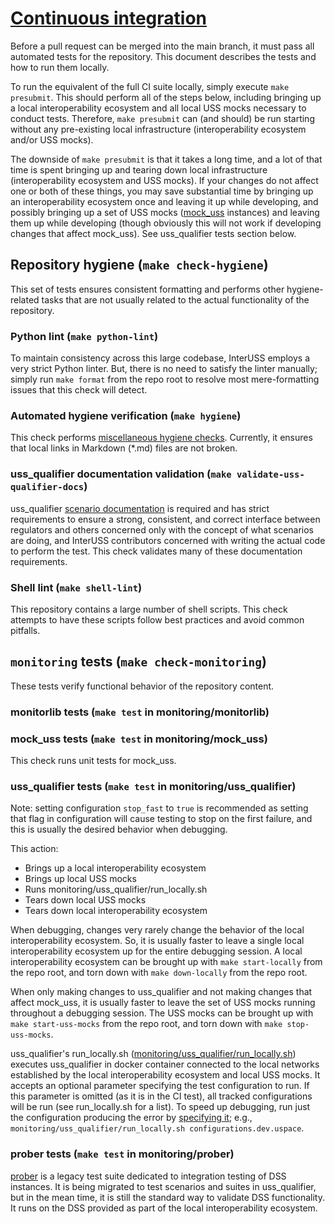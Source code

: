 # [Continuous integration](ci.yml)

Before a pull request can be merged into the main branch, it must pass all automated tests for the repository.  This document describes the tests and how to run them locally.

To run the equivalent of the full CI suite locally, simply execute `make presubmit`.  This should perform all of the steps below, including bringing up a local interoperability ecosystem and all local USS mocks necessary to conduct tests.  Therefore, `make presubmit` can (and should) be run starting without any pre-existing local infrastructure (interoperability ecosystem and/or USS mocks).

The downside of `make presubmit` is that it takes a long time, and a lot of that time is spent bringing up and tearing down local infrastructure (interoperability ecosystem and USS mocks).  If your changes do not affect one or both of these things, you may save substantial time by bringing up an interoperability ecosystem once and leaving it up while developing, and possibly bringing up a set of USS mocks ([mock_uss](../../monitoring/mock_uss) instances) and leaving them up while developing (though obviously this will not work if developing changes that affect mock_uss).  See uss_qualifier tests section below.

## Repository hygiene (`make check-hygiene`)

This set of tests ensures consistent formatting and performs other hygiene-related tasks that are not usually related to the actual functionality of the repository.

### Python lint (`make python-lint`)

To maintain consistency across this large codebase, InterUSS employs a very strict Python linter.  But, there is no need to satisfy the linter manually; simply run `make format` from the repo root to resolve most mere-formatting issues that this check will detect.

### Automated hygiene verification (`make hygiene`)

This check performs [miscellaneous hygiene checks](../../test/repo_hygiene/README.md).  Currently, it ensures that local links in Markdown (*.md) files are not broken.

### uss_qualifier documentation validation (`make validate-uss-qualifier-docs`)

uss_qualifier [scenario documentation](../../monitoring/uss_qualifier/scenarios/README.md#documentation) is required and has strict requirements to ensure a strong, consistent, and correct interface between regulators and others concerned only with the concept of what scenarios are doing, and InterUSS contributors concerned with writing the actual code to perform the test.  This check validates many of these documentation requirements.

### Shell lint (`make shell-lint`)

This repository contains a large number of shell scripts.  This check attempts to have these scripts follow best practices and avoid common pitfalls.

## `monitoring` tests (`make check-monitoring`)

These tests verify functional behavior of the repository content.

### monitorlib tests (`make test` in monitoring/monitorlib)

### mock_uss tests (`make test` in monitoring/mock_uss)

This check runs unit tests for mock_uss.

### uss_qualifier tests (`make test` in monitoring/uss_qualifier)

Note: setting configuration `stop_fast` to `true` is recommended as setting that flag in configuration will cause testing to stop on the first failure, and this is usually the desired behavior when debugging.

This action:

* Brings up a local interoperability ecosystem
* Brings up local USS mocks
* Runs monitoring/uss_qualifier/run_locally.sh
* Tears down local USS mocks
* Tears down local interoperability ecosystem

When debugging, changes very rarely change the behavior of the local interoperability ecosystem.  So, it is usually faster to leave a single local interoperability ecosystem up for the entire debugging session.  A local interoperability ecosystem can be brought up with `make start-locally` from the repo root, and torn down with `make down-locally` from the repo root.

When only making changes to uss_qualifier and not making changes that affect mock_uss, it is usually faster to leave the set of USS mocks running throughout a debugging session.  The USS mocks can be brought up with `make start-uss-mocks` from the repo root, and torn down with `make stop-uss-mocks`.

uss_qualifier's run_locally.sh ([monitoring/uss_qualifier/run_locally.sh](../../monitoring/uss_qualifier/run_locally.sh)) executes uss_qualifier in docker container connected to the local networks established by the local interoperability ecosystem and local USS mocks.  It accepts an optional parameter specifying the test configuration to run.  If this parameter is omitted (as it is in the CI test), all tracked configurations will be run (see run_locally.sh for a list).  To speed up debugging, run just the configuration producing the error by [specifying it](../../monitoring/uss_qualifier/configurations/README.md#specifying); e.g., `monitoring/uss_qualifier/run_locally.sh configurations.dev.uspace`.

### prober tests (`make test` in monitoring/prober)

[prober](../../monitoring/prober/README.md) is a legacy test suite dedicated to integration testing of DSS instances.  It is being migrated to test scenarios and suites in uss_qualifier, but in the mean time, it is still the standard way to validate DSS functionality.  It runs on the DSS provided as part of the local interoperability ecosystem.
